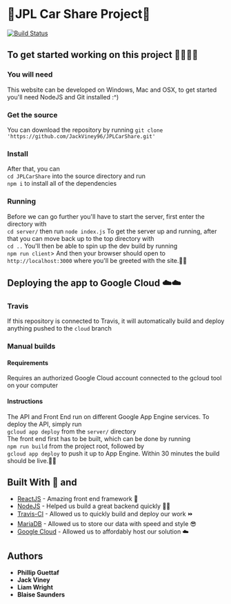 # 🚗JPL Car Share Project🚗
[![Build Status](https://travis-ci.com/JackViney96/JPLCarShare.svg?token=GNspWJXsqsSBHQ67j6VK&branch=dev)](https://travis-ci.com/JackViney96/JPLCarShare)

## To get started working on this project 👩‍💻👩‍💻
### You will need
This website can be developed on Windows, Mac and OSX, to get started you'll need NodeJS and Git installed :^)
### Get the source
You can download the repository by running `git clone 'https://github.com/JackViney96/JPLCarShare.git'`
### Install
After that, you can <br>
```cd JPLCarShare```
into the source directory and run<br>
```npm i```
to install all of the dependencies<br>
### Running
Before we can go further you'll have to start the server, first enter the directory with<br>
```cd server/```
then run
```node index.js```
To get the server up and running, after that you can move back up to the top directory with<br>
```cd ..```
You'll then be able to spin up the dev build by running<br>
```npm run client```>
And then your browser should open to `http://localhost:3000` where you'll be greeted with the site.🎉🎉<br>


## Deploying the app to Google Cloud ☁️☁️
### Travis
If this repository is connected to Travis, it will automatically build and deploy anything pushed to the `cloud` branch
### Manual builds 
#### Requirements
Requires an authorized Google Cloud account connected to the gcloud tool on your computer
#### Instructions
The API and Front End run on different Google App Engine services. To deploy the API, simply run<br>
```gcloud app deploy```
from the `server/` directory<br>
The front end first has to be built, which can be done by running<br>
```npm run build```
from the project root, followed by<br>
```gcloud app deploy```
to push it up to App Engine. Within 30 minutes the build should be live.🎉🎉


## Built With 💖 and

* [ReactJS](https://reactjs.org/) - Amazing front end framework 🤯
* [NodeJS](https://nodejs.org/) - Helped us build a great backend quickly 👩‍💻
* [Travis-CI](https://travis-ci.com) - Allowed us to quickly build and deploy our work ⏩
* [MariaDB](https://mariadb.org/) - Allowed us to store our data with speed and style 😎
* [Google Cloud](https://google.com/) - Allowed us to affordably host our solution ☁️


## Authors

* **Phillip Guettaf**
* **Jack Viney**
* **Liam Wright**
* **Blaise Saunders**
